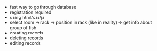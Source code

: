 - fast way to go through database
- registration required
- using html/css/js
- select room -> rack -> position in rack (like in reality) -> get info about group of fish
- creating records
- deleting records
- editing records

